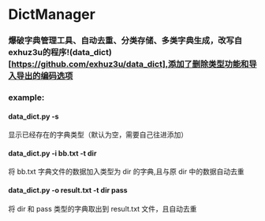# DictManager

### 爆破字典管理工具、自动去重、分类存储、多类字典生成，改写自exhuz3u的程序!(data_dict)[https://github.com/exhuz3u/data_dict],添加了删除类型功能和导入导出的编码选项

### example:

#### data_dict.py -s    
显示已经存在的字典类型（默认为空，需要自己往进添加）

#### data_dict.py -i bb.txt -t dir
将 bb.txt 字典文件的数据加入类型为 dir 的字典,且与原 dir 中的数据自动去重

#### data_dict.py -o result.txt -t dir pass
将 dir 和 pass 类型的字典取出到 result.txt 文件，且自动去重

